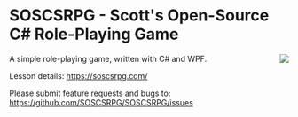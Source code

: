 # SOSCSRPG - Scott's Open-Source C# Role-Playing Game

A simple role-playing game, written with C# and WPF.
<img align="right" src="https://soscsrpg.com/wp-content/uploads/2013/11/GiantSpider.png">

Lesson details: https://soscsrpg.com/  

Please submit feature requests and bugs to: https://github.com/SOSCSRPG/SOSCSRPG/issues
